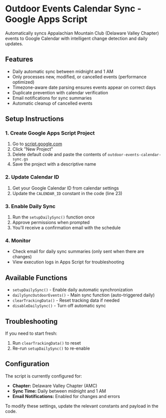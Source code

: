 # Outdoor Events Calendar Sync - Google Apps Script

Automatically syncs Appalachian Mountain Club (Delaware Valley Chapter) events to Google Calendar with intelligent change detection and daily updates.

## Features
- Daily automatic sync between midnight and 1 AM
- Only processes new, modified, or cancelled events (performance optimized)
- Timezone-aware date parsing ensures events appear on correct days
- Duplicate prevention with calendar verification
- Email notifications for sync summaries
- Automatic cleanup of cancelled events

## Setup Instructions

### 1. Create Google Apps Script Project
1. Go to [script.google.com](https://script.google.com)
2. Click "New Project"
3. Delete default code and paste the contents of `outdoor-events-calendar-sync.gs`
4. Save the project with a descriptive name

### 2. Update Calendar ID
1. Get your Google Calendar ID from calendar settings
2. Update the `CALENDAR_ID` constant in the code (line 23)

### 3. Enable Daily Sync
1. Run the `setupDailySync()` function once
2. Approve permissions when prompted
3. You'll receive a confirmation email with the schedule

### 4. Monitor
- Check email for daily sync summaries (only sent when there are changes)
- View execution logs in Apps Script for troubleshooting

## Available Functions

- `setupDailySync()` - Enable daily automatic synchronization
- `dailySyncOutdoorEvents()` - Main sync function (auto-triggered daily)
- `clearTrackingData()` - Reset tracking data if needed
- `disableDailySync()` - Turn off automatic sync

## Troubleshooting

If you need to start fresh:
1. Run `clearTrackingData()` to reset
2. Re-run `setupDailySync()` to re-enable

## Configuration

The script is currently configured for:
- **Chapter:** Delaware Valley Chapter (AMC)
- **Sync Time:** Daily between midnight and 1 AM
- **Email Notifications:** Enabled for changes and errors

To modify these settings, update the relevant constants and payload in the code.
